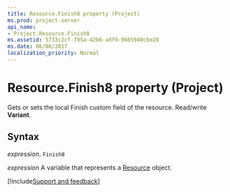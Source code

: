 ```yaml
---
title: Resource.Finish8 property (Project)
ms.prod: project-server
api_name:
- Project.Resource.Finish8
ms.assetid: 5733c2cf-795a-42b0-adf9-9665940cbe28
ms.date: 06/08/2017
localization_priority: Normal
---
```



# Resource.Finish8 property (Project)

Gets or sets the local Finish custom field of the resource. Read/write  **Variant**.


## Syntax

_expression_. `Finish8`

_expression_ A variable that represents a [Resource](./Project.Resource.md) object.

[!include[Support and feedback](~/includes/feedback-boilerplate.md)]